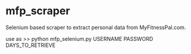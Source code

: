 mfp_scraper
===========

Selenium based scraper to extract personal data from MyFitnessPal.com.

use as >> python mfp_selenium.py USERNAME PASSWORD DAYS_TO_RETRIEVE
